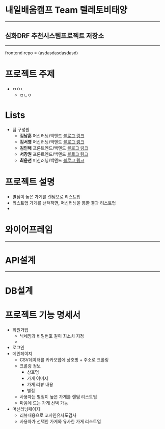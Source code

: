 # 내일배움캠프 Team 텔레토비태양
***
## 심화DRF 추천시스템프로젝트 저장소
***
frontend repo = (asdasdasdasdasd)

# 프로젝트 주제
+ ㅁㅇㄴ
  - ㅁㄴㅇ

# Lists

+ 팀 구성원
  - **김남훈** 머신러닝/백엔드 [블로그 링크](https://hunss.tistory.com/)
  - **김서영** 머신러닝/백엔드 [블로그 링크](https://velog.io/@ksykma)
  - **김인해** 프론트엔드/백엔드 [블로그 링크](https://oceandevelopment.tistory.com/)
  - **서장원** 프론트엔드/백엔드 [블로그 링크](https://sjw887.tistory.com/)
  - **최윤선** 머신러닝/백엔드 [블로그 링크](https://iced-coriander-f89.notion.site/TIL-WIL-Tistory-e8463c7836844157a40c2c76fbaf1c61)

 # 프로젝트 설명
 + 별점이 높은 가게를 랜덤으로 리스트업
 + 리스트업 가게를 선택하면, 머신러닝을 통한 결과 리스트업
 + 

 # 와이어프레임
***
 # API설계
***
 # DB설계

 # 프로젝트 기능 명세서
 + 회원가입
   - 닉네임과 비밀번호 길이 최소치 지정
   - 
 + 로그인
 + 메인페이지
   - CSV데이터를 카카오맵에 상호명 + 주소로 크롤링
   - 크롤링 정보
     * 상호명
     * 가게 이미지
     * 가게 리뷰 내용
     * 별점
   - 사용자는 별점이 높은 가게를 랜덤 리스트업
   - 마음에 드는 가게 선택 가능
 + 머신러닝페이지
   - 리뷰내용으로 코사인유사도검사
   - 사용자가 선택한 가게와 유사한 가게 리스트업
